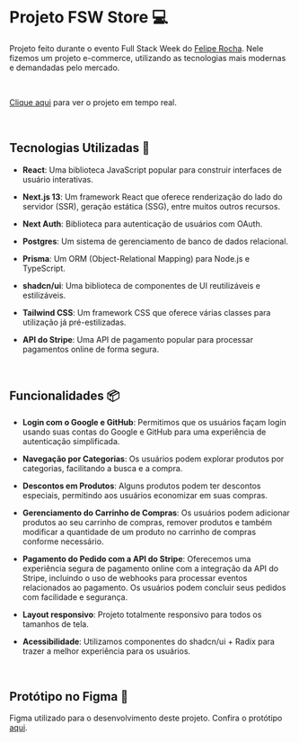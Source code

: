 # Projeto FSW Store 💻

Projeto feito durante o evento Full Stack Week do [Felipe Rocha](https://www.youtube.com/@dicasparadevs). Nele fizemos um projeto e-commerce, utilizando as tecnologias mais modernas e demandadas pelo mercado.

&nbsp;

[Clique aqui](https://fsw-store-ten.vercel.app/) para ver o projeto em tempo real.

&nbsp;

## Tecnologias Utilizadas 🚀

- **React**: Uma biblioteca JavaScript popular para construir interfaces de usuário interativas.

- **Next.js 13**: Um framework React que oferece renderização do lado do servidor (SSR), geração estática (SSG), entre muitos outros recursos.

- **Next Auth**: Biblioteca para autenticação de usuários com OAuth.

- **Postgres**: Um sistema de gerenciamento de banco de dados relacional.

- **Prisma**: Um ORM (Object-Relational Mapping) para Node.js e TypeScript.

- **shadcn/ui**: Uma biblioteca de componentes de UI reutilizáveis e estilizáveis.

- **Tailwind CSS**: Um framework CSS que oferece várias classes para utilização já pré-estilizadas.

- **API do Stripe**: Uma API de pagamento popular para processar pagamentos online de forma segura.

&nbsp;

## Funcionalidades 📦

- **Login com o Google e GitHub**: Permitimos que os usuários façam login usando suas contas do Google e GitHub para uma experiência de autenticação simplificada.

- **Navegação por Categorias**: Os usuários podem explorar produtos por categorias, facilitando a busca e a compra.

- **Descontos em Produtos**: Alguns produtos podem ter descontos especiais, permitindo aos usuários economizar em suas compras.

- **Gerenciamento do Carrinho de Compras**: Os usuários podem adicionar produtos ao seu carrinho de compras, remover produtos e também modificar a quantidade de um produto no carrinho de compras conforme necessário.

- **Pagamento do Pedido com a API do Stripe**: Oferecemos uma experiência segura de pagamento online com a integração da API do Stripe, incluindo o uso de webhooks para processar eventos relacionados ao pagamento. Os usuários podem concluir seus pedidos com facilidade e segurança.

- **Layout responsivo**: Projeto totalmente responsivo para todos os tamanhos de tela.

- **Acessibilidade**: Utilizamos componentes do shadcn/ui + Radix para trazer a melhor experiência para os usuários.

&nbsp;

## Protótipo no Figma 🎨

Figma utilizado para o desenvolvimento deste projeto. Confira o protótipo [aqui](https://www.figma.com/file/Y8jmabSZXxAobeUJQdI4bm/FSW-Store-%5BLive%5D?type=design&mode=design&t=JoIB87O9jkqADxpN-1).
